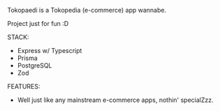 Tokopaedi is a Tokopedia (e-commerce) app wannabe.

Project just for fun :D

STACK:
- Express w/ Typescript
- Prisma
- PostgreSQL
- Zod

FEATURES:
- Well just like any mainstream e-commerce apps, nothin' specialZzz.
